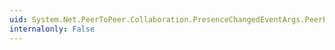 ```yaml
---
uid: System.Net.PeerToPeer.Collaboration.PresenceChangedEventArgs.PeerEndPoint
internalonly: False
---
```

